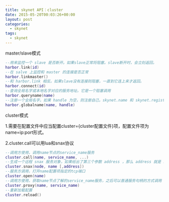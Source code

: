 ```yaml
---
title: skynet API：cluster
date: 2015-05-20T00:03:26+00:00
layout: post
categories:
  - skynet
tags:
  - skynet
---
```

master/slave模式
  
```lua
--用来监控一个 slave 是否断开。如果slave正常将阻塞。slave断开时，会立刻返回。
harbor.link(id)
--在 salve 上监控和 master 的连接是否正常
harbor.linkmaster()
--和 harbor.link 相反。如果slave没有连接则阻塞，一直到它连上来才返回。
harbor.connect(id)
--查询全局名字或本地名字对应的服务地址。它是一个阻塞调用
harbor.queryname(name)
--注册一个全局名字。如果 handle 为空，则注册自己。skynet.name 和 skynet.register 是用其实现的。
harbor.globalname(name, handle)
```

cluster模式

1.需要在配置文件中应当配置cluster={cluster配置文件}项，配置文件项为name=ip:port形式。
  
2.cluster.call可以用lua和snax协议

<!--more-->

```lua
--调用方使用，调用name节点的service_name服务
cluster.call(name, service_name, ...)
--生成一个远程 snax 服务对象，如果给出了第三个参数 address ，那么 address 就是 snax 服务的地址，而 name 则是它的服务类型（ 绑定 snax 服务需要这个类型，具体见 snax.bind ）。
cluster.snax(node, name [,address])
--服务方调用，打开name配置项指定的tcp端口
cluster.open(name)
--调用方使用，获取name节点了解的service_name服务，之后可以普通服务句柄的方式调用
cluster.proxy(name, service_name)
--重新加载配置
cluster.reload()
```